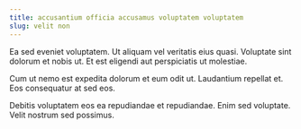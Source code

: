 ```yaml
---
title: accusantium officia accusamus voluptatem voluptatem
slug: velit non
---
```


Ea sed eveniet voluptatem. Ut aliquam vel veritatis eius quasi. Voluptate sint dolorum et nobis ut. Et est eligendi aut perspiciatis ut molestiae.

Cum ut nemo est expedita dolorum et eum odit ut. Laudantium repellat et. Eos consequatur at sed eos.

Debitis voluptatem eos ea repudiandae et repudiandae. Enim sed voluptate. Velit nostrum sed possimus.

